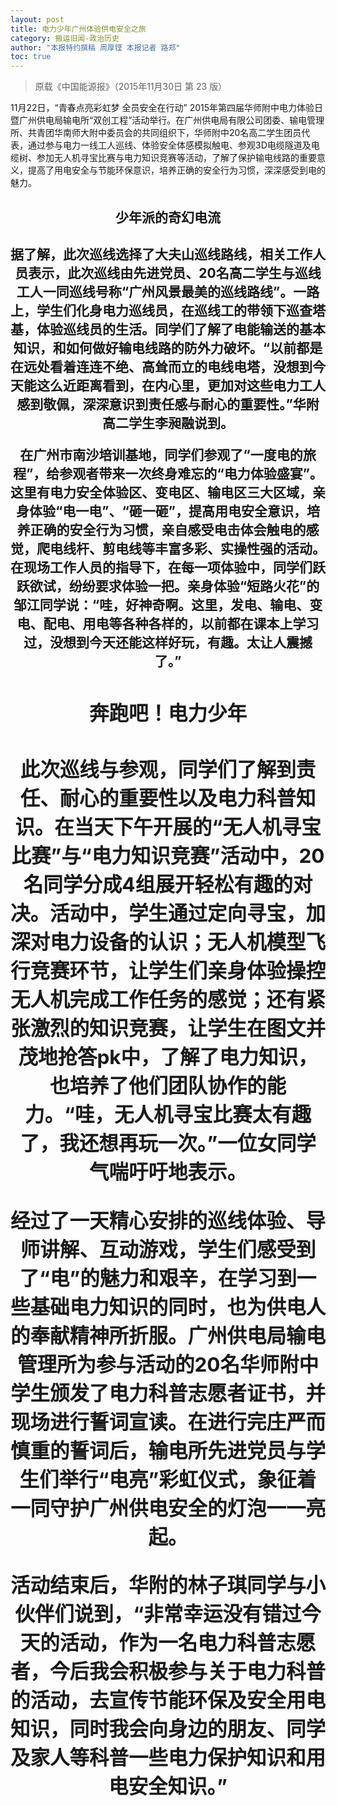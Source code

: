 ```yaml
---
layout: post
title: 电力少年广州体验供电安全之旅
category: 搬运旧闻-政治历史
author: "本报特约撰稿 周厚铿 本报记者 路郑"
toc: true
---
```


> 原载《中国能源报》（2015年11月30日 第 23 版）

11月22日，“青春点亮彩虹梦 全员安全在行动” 2015年第四届华师附中电力体验日暨广州供电局输电所“双创工程”活动举行。在广州供电局有限公司团委、输电管理所、共青团华南师大附中委员会的共同组织下，华师附中20名高二学生团员代表，通过参与电力一线工人巡线、体验安全体感模拟触电、参观3D电缆隧道及电缆树、参加无人机寻宝比赛与电力知识竞赛等活动，了解了保护输电线路的重要意义，提高了用电安全与节能环保意识，培养正确的安全行为习惯，深深感受到电的魅力。

<center><h2>少年派的奇幻电流<h2/><center/>

据了解，此次巡线选择了大夫山巡线路线，相关工作人员表示，此次巡线由先进党员、20名高二学生与巡线工人一同巡线号称“广州风景最美的巡线路线”。一路上，学生们化身电力巡线员，在巡线工的带领下巡查塔基，体验巡线员的生活。同学们了解了电能输送的基本知识，和如何做好输电线路的防外力破坏。“以前都是在远处看着连连不绝、高耸而立的电线电塔，没想到今天能这么近距离看到，在内心里，更加对这些电力工人感到敬佩，深深意识到责任感与耐心的重要性。”华附高二学生李昶融说到。

在广州市南沙培训基地，同学们参观了“一度电的旅程”，给参观者带来一次终身难忘的“电力体验盛宴”。这里有电力安全体验区、变电区、输电区三大区域，亲身体验“电一电”、“砸一砸”，提高用电安全意识，培养正确的安全行为习惯，亲自感受电击体会触电的感觉，爬电线杆、剪电线等丰富多彩、实操性强的活动。在现场工作人员的指导下，在每一项体验中，同学们跃跃欲试，纷纷要求体验一把。亲身体验“短路火花”的邹江同学说：“哇，好神奇啊。这里，发电、输电、变电、配电、用电等各种各样的，以前都在课本上学习过，没想到今天还能这样好玩，有趣。太让人震撼了。”

<center><h2>奔跑吧！电力少年<h2/><center/>

此次巡线与参观，同学们了解到责任、耐心的重要性以及电力科普知识。在当天下午开展的“无人机寻宝比赛”与“电力知识竞赛”活动中，20名同学分成4组展开轻松有趣的对决。活动中，学生通过定向寻宝，加深对电力设备的认识；无人机模型飞行竞赛环节，让学生们亲身体验操控无人机完成工作任务的感觉；还有紧张激烈的知识竞赛，让学生在图文并茂地抢答pk中，了解了电力知识，也培养了他们团队协作的能力。“哇，无人机寻宝比赛太有趣了，我还想再玩一次。”一位女同学气喘吁吁地表示。

经过了一天精心安排的巡线体验、导师讲解、互动游戏，学生们感受到了“电”的魅力和艰辛，在学习到一些基础电力知识的同时，也为供电人的奉献精神所折服。广州供电局输电管理所为参与活动的20名华师附中学生颁发了电力科普志愿者证书，并现场进行誓词宣读。在进行完庄严而慎重的誓词后，输电所先进党员与学生们举行“电亮”彩虹仪式，象征着一同守护广州供电安全的灯泡一一亮起。

活动结束后，华附的林子琪同学与小伙伴们说到，“非常幸运没有错过今天的活动，作为一名电力科普志愿者，今后我会积极参与关于电力科普的活动，去宣传节能环保及安全用电知识，同时我会向身边的朋友、同学及家人等科普一些电力保护知识和用电安全知识。”